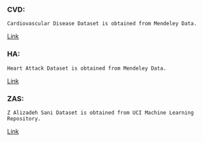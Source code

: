 ### CVD:
    Cardiovascular Disease Dataset is obtained from Mendeley Data.  
[Link](https://data.mendeley.com/datasets/dzz48mvjht/1)

### HA:
    Heart Attack Dataset is obtained from Mendeley Data. 
[Link](https://data.mendeley.com/datasets/wmhctcrt5v/1)

### ZAS: 
    Z Alizadeh Sani Dataset is obtained from UCI Machine Learning Repository. 
[Link](https://archive.ics.uci.edu/ml/datasets/Z-Alizadeh+Sani)
